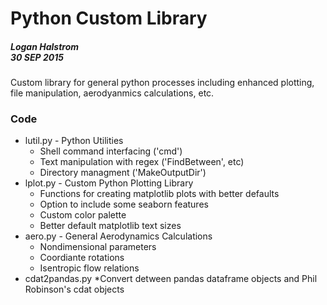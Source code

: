 # Python Custom Library

##### Logan Halstrom<br>30 SEP 2015

Custom library for general python processes including enhanced plotting, file manipulation, aerodyanmics calculations, etc.

### Code
* lutil.py - Python Utilities
  * Shell command interfacing ('cmd')
  * Text manipulation with regex ('FindBetween', etc)
  * Directory managment ('MakeOutputDir')
* lplot.py - Custom Python Plotting Library
  * Functions for creating matplotlib plots with better defaults
  * Option to include some seaborn features
  * Custom color palette
  * Better default matplotlib text sizes
* aero.py - General Aerodynamics Calculations
  * Nondimensional parameters
  * Coordiante rotations
  * Isentropic flow relations
* cdat2pandas.py
  *Convert detween pandas dataframe objects and Phil Robinson's cdat objects
